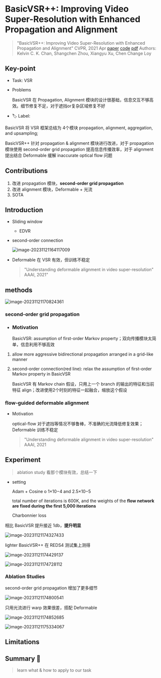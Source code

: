 # BasicVSR++: Improving Video Super-Resolution with Enhanced Propagation and Alignment

> "BasicVSR++: Improving Video Super-Resolution with Enhanced Propagation and Alignment" CVPR, 2021 Apr
> [paper](http://arxiv.org/abs/2104.13371v1) [code](https://github.com/open-mmlab/mmagic/blob/main/configs/basicvsr_pp/README.md) 
> [pdf](./2021_04_CVPR_BasicVSR++--Improving-Video-Super-Resolution-with-Enhanced-Propagation-and-Alignment.pdf)
> Authors: Kelvin C. K. Chan, Shangchen Zhou, Xiangyu Xu, Chen Change Loy

## Key-point

- Task: VSR

- Problems

  BasicVSR 在 Propagation, Alignment 模块的设计很基础，信息交互不够高效。细节修复不足，对于遮挡or复杂区域修复不好

- :label: Label:

BasicVSR 将 VSR 框架总结为 4个模块 propagation, alignment, aggregation, and upsampling;

BasicVSR++ 针对 propagation & alignment 模块进行改进，对于 propagation 模块使用 second-order grid propagation 提高信息传播效率，对于 alignment 提出结合 Deformable 缓解 inaccurate optical flow 问题







## Contributions

1. 改进 propagation 模块，**second-order grid propagation**
2. 改进 alignment 模块，Deformable + 光流
3. SOTA



## Introduction

- Sliding window

  - EDVR

- second-order connection

  ![image-20231121164117009](docs/2021_04_CVPR_BasicVSR++--Improving-Video-Super-Resolution-with-Enhanced-Propagation-and-Alignment_Note/image-20231121164117009.png)

- Deformable 在 VSR 有效，但训练不稳定

  > "Understanding deformable alignment in video super-resolution" AAAI, 2021"





## methods

![image-20231121170824361](docs/2021_04_CVPR_BasicVSR++--Improving-Video-Super-Resolution-with-Enhanced-Propagation-and-Alignment_Note/image-20231121170824361.png)



### **second-order grid propagation**

- ### Motivation

  BasicVSR: assumption of first-order Markov property；双向传播模块太简单，信息利用不够高效

1. allow more aggressive bidirectional propagation arranged in a grid-like manner

2. second-order connection(red line): relax the assumption of first-order Markov property in BasicVSR

   BasicVSR 有 Markov chain 假设，只用上一个 branch 的输出的特征和当前特征 align；改进使用2个时刻的特征一起融合，缩放这个假设



### **flow-guided deformable alignment**

- Motivation

  optical-flow 对于遮挡等情况不够鲁棒，不准确的光流降低修复效果；Deformable 训练不稳定

  > "Understanding deformable alignment in video super-resolution" AAAI, 2021



## Experiment

> ablation study 看那个模块有效，总结一下

- setting

  Adam + Cosine o 1×10−4 and 2.5×10−5

  total number of iterations is 600K, and the weights of the **flow network are fixed during the first 5,000 iterations**

  Charbonnier loss

  

相比 BasicVSR 提升接近 1db，**提升明显**

![image-20231121174327433](docs/2021_04_CVPR_BasicVSR++--Improving-Video-Super-Resolution-with-Enhanced-Propagation-and-Alignment_Note/image-20231121174327433.png)

lighter BasicVSR++ 在 REDS4 测试集上测得

![image-20231121174429137](docs/2021_04_CVPR_BasicVSR++--Improving-Video-Super-Resolution-with-Enhanced-Propagation-and-Alignment_Note/image-20231121174429137.png)

![image-20231121174728112](docs/2021_04_CVPR_BasicVSR++--Improving-Video-Super-Resolution-with-Enhanced-Propagation-and-Alignment_Note/image-20231121174728112.png)



### Ablation Studies

 second-order grid propagation 增加了更多细节

![image-20231121174800541](docs/2021_04_CVPR_BasicVSR++--Improving-Video-Super-Resolution-with-Enhanced-Propagation-and-Alignment_Note/image-20231121174800541.png)



只用光流进行 warp 效果很差，搭配 Deformable

![image-20231121174852685](docs/2021_04_CVPR_BasicVSR++--Improving-Video-Super-Resolution-with-Enhanced-Propagation-and-Alignment_Note/image-20231121174852685.png)



![image-20231121175334067](docs/2021_04_CVPR_BasicVSR++--Improving-Video-Super-Resolution-with-Enhanced-Propagation-and-Alignment_Note/image-20231121175334067.png)







## Limitations



## Summary :star2:

> learn what & how to apply to our task

